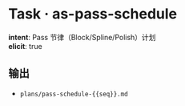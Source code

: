 # Task · as-pass-schedule

**intent**: Pass 节律（Block/Spline/Polish）计划  
**elicit**: true

## 输出

- `plans/pass-schedule-{{seq}}.md`

